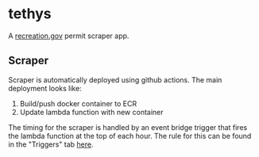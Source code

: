 # tethys

A [recreation.gov](https://www.recreation.gov/) permit scraper app.

## Scraper

Scraper is automatically deployed using github actions. The main deployment looks like:

1. Build/push docker container to ECR
2. Update lambda function with new container

The timing for the scraper is handled by an event bridge trigger that fires the lambda function at the top of each hour. The rule for this can be found in the "Triggers" tab [here](https://us-east-2.console.aws.amazon.com/lambda/home?region=us-east-2#/functions/permitScrape?tab=configure).
